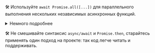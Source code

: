 🛠 Используйте `await Promise.all([...])` для параллельного выполнения нескольких независимых асинхронных функций.

<details>
  <summary>Немного подробнее</summary>

Используя `async/await`, мы делаем наш код последовательным: ожидаем выполнения одной асинхронной функции и лишь после запускаем другую. В примере ниже новости будут запрошены только после получения пользователя:

```js
async function getUser(){
  // Возвращает информацию о пользователе
}

async function getNews(){
  // Возвращает список новостей
}

const user = await getUser()
const news = await getNews()
```

Но, запустив `getNews` параллельно c `getUser`, мы в большинстве случаев получим результат быстрее. [`Promise.all`](/js/promise-all) позволяет запустить запросы параллельно, при этом дожидаться результата мы можем как и раньше при помощи `await`:

```js
const [user, news] = await Promise.all([
  getUser(),
  getNews()
])
```

</details>

🛠 Не смешивайте синтаксис `async/await` и `Promise.then`, старайтесь применять один подход на проекте: так код легче читать и поддерживать.
